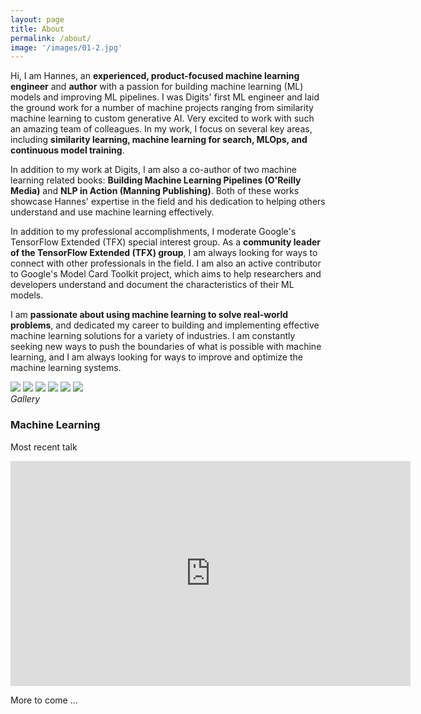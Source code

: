 ```yaml
---
layout: page
title: About
permalink: /about/
image: '/images/01-2.jpg'
---
```


Hi, I am Hannes, an **experienced, product-focused machine learning engineer** and **author** with a passion for building machine learning (ML) models and improving ML pipelines. I was Digits' first ML engineer and laid the ground work for a number of machine projects ranging from similarity machine learning to custom generative AI. Very excited to work with such an amazing team of colleagues. In my work, I focus on several key areas, including **similarity learning, machine learning for search, MLOps, and continuous model training**.

In addition to my work at Digits, I am also a co-author of two machine learning related books: **Building Machine Learning Pipelines (O'Reilly Media)** and **NLP in Action (Manning Publishing)**. Both of these works showcase Hannes' expertise in the field and his dedication to helping others understand and use machine learning effectively.

In addition to my professional accomplishments, I moderate Google's TensorFlow Extended (TFX) special interest group. As a **community leader of the TensorFlow Extended (TFX) group**, I am always looking for ways to connect with other professionals in the field. I am also an active contributor to Google's Model Card Toolkit project, which aims to help researchers and developers understand and document the characteristics of their ML models.

I am **passionate about using machine learning to solve real-world problems**, and dedicated my career to building and implementing effective machine learning solutions for a variety of industries. I am constantly seeking new ways to push the boundaries of what is possible with machine learning, and I am always looking for ways to improve and optimize the machine learning systems.

<div class="gallery-box">
  <div class="gallery">
    <img src="/images/mailchimp1.jpg">
    <img src="/images/mailchimp2.jpg">
    <img src="/images/mailchimp3.jpg">
    <img src="/images/mailchimp4.jpg">
    <img src="/images/mailchimp5.jpg">
    <img src="/images/mailchimp6.jpg">
  </div>
  <em>Gallery</em>
</div>

### Machine Learning

Most recent talk

<p><iframe width="640" height="360" src="https://www.youtube.com/embed/hP7gm_f7oCk" frameborder="0" allow="accelerometer; autoplay; clipboard-write; encrypted-media; gyroscope; picture-in-picture" allowfullscreen></iframe></p>

More to come ...
